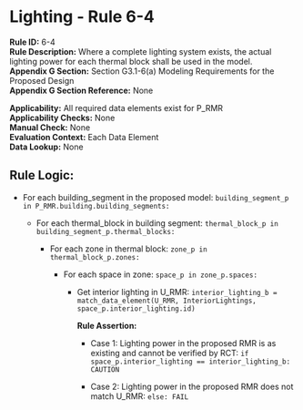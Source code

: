 
# Lighting - Rule 6-4

**Rule ID:** 6-4  
**Rule Description:** Where a complete lighting system exists, the actual lighting power for each thermal block shall be used in the model.  
**Appendix G Section:** Section G3.1-6(a) Modeling Requirements for the Proposed Design  
**Appendix G Section Reference:** None  

**Applicability:** All required data elements exist for P_RMR  
**Applicability Checks:** None  
**Manual Check:** None  
**Evaluation Context:** Each Data Element  
**Data Lookup:** None  
## Rule Logic: 

- For each building_segment in the proposed model: ```building_segment_p in P_RMR.building.building_segments:```  

  - For each thermal_block in building segment: ```thermal_block_p in building_segment_p.thermal_blocks:```  

    - For each zone in thermal block: ```zone_p in thermal_block_p.zones:```  

      - For each space in zone: ```space_p in zone_p.spaces:```  

        - Get interior lighting in U_RMR: ```interior_lighting_b = match_data_element(U_RMR, InteriorLightings, space_p.interior_lighting.id)```

          **Rule Assertion:** 

          - Case 1: Lighting power in the proposed RMR is as existing and cannot be verified by RCT: ```if space_p.interior_lighting == interior_lighting_b: CAUTION```

          - Case 2: Lighting power in the proposed RMR does not match U_RMR: ```else: FAIL```
